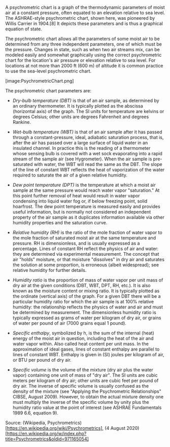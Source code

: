 A psychrometric chart is a graph of the thermodynamic parameters of moist air at a constant pressure, often equated to an elevation relative to sea level. The ASHRAE-style psychrometric chart, shown here, was pioneered by Willis Carrier in 1904.[8] It depicts these parameters and is thus a graphical equation of state. 

The psychrometric chart allows all the parameters of some moist air to be determined from any three independent parameters, one of which must be the pressure. Changes in state, such as when two air streams mix, can be modeled easily and somewhat graphically using the correct psychrometric chart for the location's air pressure or elevation relative to sea level. For locations at not more than 2000 ft (600 m) of altitude it is common practice to use the sea-level psychrometric chart.

[image:PsychrometricChart.png]

The psychrometric chart parameters are:

- *Dry-bulb temperature (DBT)* is that of an air sample, as determined by an ordinary thermometer. It is typically plotted as the abscissa (horizontal axis) of the graph. The SI units for temperature are kelvins or degrees Celsius; other units are degrees Fahrenheit and degrees Rankine.

- *Wet-bulb temperature (WBT)* is that of an air sample after it has passed through a constant-pressure, ideal, adiabatic saturation process, that is, after the air has passed over a large surface of liquid water in an insulated channel. In practice this is the reading of a thermometer whose sensing bulb is covered with a wet sock evaporating into a rapid stream of the sample air (see Hygrometer). When the air sample is pre-saturated with water, the WBT will read the same as the DBT. The slope of the line of constant WBT reflects the heat of vaporization of the water required to saturate the air of a given relative humidity.

- *Dew point temperature (DPT)* is the temperature at which a moist air sample at the same pressure would reach water vapor "saturation." At this point further removal of heat would result in water vapor condensing into liquid water fog or, if below freezing point, solid hoarfrost. The dew point temperature is measured easily and provides useful information, but is normally not considered an independent property of the air sample as it duplicates information available via other humidity properties and the saturation curve.

- *Relative humidity (RH)* is the ratio of the mole fraction of water vapor to the mole fraction of saturated moist air at the same temperature and pressure. RH is dimensionless, and is usually expressed as a percentage. Lines of constant RH reflect the physics of air and water: they are determined via experimental measurement. The concept that air "holds" moisture, or that moisture "dissolves" in dry air and saturates the solution at some proportion, is erroneous (albeit widespread); see relative humidity for further details.

- *Humidity ratio* is the proportion of mass of water vapor per unit mass of dry air at the given conditions (DBT, WBT, DPT, RH, etc.). It is also known as the moisture content or mixing ratio. It is typically plotted as the ordinate (vertical axis) of the graph. For a given DBT there will be a particular humidity ratio for which the air sample is at 100% relative humidity: the relationship reflects the physics of water and air and must be determined by measurement. The dimensionless humidity ratio is typically expressed as grams of water per kilogram of dry air, or grains of water per pound of air (7000 grains equal 1 pound).

- *Specific enthalpy*, symbolized by h, is the sum of the internal (heat) energy of the moist air in question, including the heat of the air and water vapor within. Also called heat content per unit mass. In the approximation of ideal gases, lines of constant enthalpy are parallel to lines of constant WBT. Enthalpy is given in (SI) joules per kilogram of air, or BTU per pound of dry air.

- *Specific volume* is the volume of the mixture (dry air plus the water vapor) containing one unit of mass of "dry air". The SI units are cubic meters per kilogram of dry air; other units are cubic feet per pound of dry air. The inverse of specific volume is usually confused as the density of the mixture (see "Applying the Psychrometric Relationships" CIBSE, August 2009). However, to obtain the actual mixture density one must multiply the inverse of the specific volume by unity plus the humidity ratio value at the point of interest (see ASHRAE Fundamentals 1989 6.6, equation 9).

Source: (Wikipedia, Psychrometrics)[https://en.wikipedia.org/wiki/Psychrometrics], (4 August 2020)[https://en.wikipedia.org/w/index.php?title=Psychrometrics&oldid=971165054]

